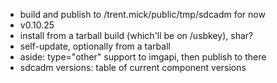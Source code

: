- build and publish to /trent.mick/public/tmp/sdcadm for now
- v0.10.25
- install from a tarball build (which'll be on /usbkey), shar?
- self-update, optionally from a tarball
- aside: type="other" support to imgapi, then publish to there
- sdcadm versions: table of current component versions
